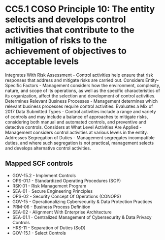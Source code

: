 # CC5.1 COSO Principle 10: The entity selects and develops control activities that contribute to the mitigation of risks to the achievement of objectives to acceptable levels
Integrates With Risk Assessment - Control activities help ensure that risk responses that address and mitigate risks are carried out. Considers Entity-Specific Factors - Management considers how the environment, complexity, nature, and scope of its operations, as well as the specific characteristics of its organization, affect the selection and development of control activities. Determines Relevant Business Processes - Management determines which relevant business processes require control activities. Evaluates a Mix of 2017 Data Submitted Types - Control activities include a range and variety of controls and may include a balance of approaches to mitigate risks, considering both manual and automated controls, and preventive and detective controls. Considers at What Level Activities Are Applied - Management considers control activities at various levels in the entity. Addresses Segregation of Duties - Management segregates incompatible duties, and where such segregation is not practical, management selects and develops alternative control activities.
## Mapped SCF controls
- GOV-15.2 - Implement Controls
- OPS-01.1 - Standardized Operating Procedures (SOP)
- RSK-01 - Risk Management Program
- SEA-01 - Secure Engineering Principles
- OPS-02 - Security Concept Of Operations (CONOPS)
- GOV-15 - Operationalizing Cybersecurity & Data Protection Practices
- PRM-06 - Business Process Definition
- SEA-02 - Alignment With Enterprise Architecture
- SEA-01.1 - Centralized Management of Cybersecurity & Data Privacy Controls
- HRS-11 - Separation of Duties (SoD)
- GOV-15.1 - Select Controls